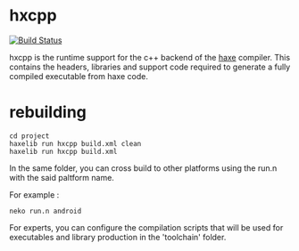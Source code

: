 # hxcpp

[![Build Status](https://travis-ci.org/HaxeFoundation/hxcpp.png?branch=master)](https://travis-ci.org/HaxeFoundation/hxcpp)

hxcpp is the runtime support for the c++ backend of the [haxe](http://haxe.org/) compiler. This contains the headers, libraries and support code required to generate a fully compiled executable from haxe code.


# rebuilding

```
cd project
haxelib run hxcpp build.xml clean
haxelib run hxcpp build.xml
```

In the same folder, you can cross build to other platforms using the run.n with the said paltform name.

For example : 

```
neko run.n android
```

For experts, you can configure the compilation scripts that will be used for executables and library production in the 'toolchain' folder.
